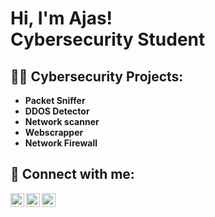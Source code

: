 <h1>Hi, I'm Ajas! <br/></a> Cybersecurity Student</a></a></h1>

<h2>👨‍💻 Cybersecurity Projects:</h2>

- <b>Packet Sniffer</b>
- <b>DDOS Detector</b>
- <b>Network scanner</b>
- <b>Webscrapper</b>
- <b>Network Firewall</b>


<h2> 🤳 Connect with me:</h2>


[<img align="left" alt="Ajastk | Twitter" width="22px" src="https://cdn.jsdelivr.net/npm/simple-icons@v3/icons/twitter.svg" />][twitter]
[<img align="left" alt="Ajastk | LinkedIn" width="22px" src="https://cdn.jsdelivr.net/npm/simple-icons@v3/icons/linkedin.svg" />][linkedin]
[<img align="left" alt="Ajastk | Instagram" width="22px" src="https://cdn.jsdelivr.net/npm/simple-icons@v3/icons/instagram.svg" />][instagram]

[twitter]: https://twitter.com/home
[instagram]: https://www.instagram.com/
[linkedin]: https://www.linkedin.com/in/ajas-tk-40137119b/

